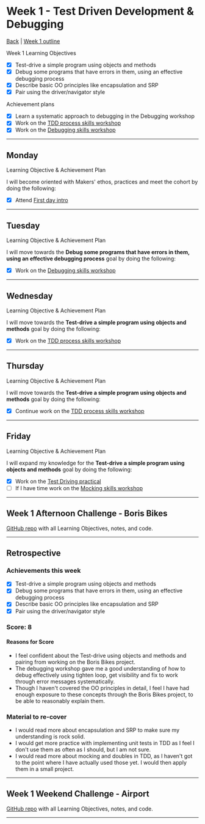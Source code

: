 # Week 1 - Test Driven Development & Debugging

[Back](README.md) | [Week 1 outline](https://github.com/makersacademy/course/blob/master/week_outlines.md#week-1)

Week 1 Learning Objectives

- [x] Test-drive a simple program using objects and methods
- [x] Debug some programs that have errors in them, using an effective debugging process
- [x] Describe basic OO principles like encapsulation and SRP
- [x] Pair using the driver/navigator style

Achievement plans

- [x] Learn a systematic approach to debugging in the Debugging workshop
- [x] Work on the [TDD process skills workshop]
- [x] Work on the [Debugging skills workshop]

---

## Monday

Learning Objective & Achievement Plan

I will become oriented with Makers' ethos, practices and meet the cohort by doing the following:

- [x] Attend [First day intro]

---

## Tuesday

Learning Objective & Achievement Plan

I will move towards the **Debug some programs that have errors in them, using an effective debugging process** goal by doing the following:

- [x] Work on the [Debugging skills workshop]

---

## Wednesday

Learning Objective & Achievement Plan

I will move towards the **Test-drive a simple program using objects and methods** goal by doing the following:

- [x] Work on the [TDD process skills workshop]

---

## Thursday

Learning Objective & Achievement Plan

I will move towards the **Test-drive a simple program using objects and methods** goal by doing the following:

- [x] Continue work on the [TDD process skills workshop]

---

## Friday

Learning Objective & Achievement Plan

I will expand my knowledge for the **Test-drive a simple program using objects and methods** goal by doing the following:

- [x] Work on the [Test Driving practical]
- [ ] If I have time work on the [Mocking skills workshop]

---

## Week 1 Afternoon Challenge - Boris Bikes

[GitHub repo](https://github.com/hturnbull93/boris-bikes) with all Learning Objectives, notes, and code.

---

## Retrospective

### Achievements this week

- [x] Test-drive a simple program using objects and methods
- [x] Debug some programs that have errors in them, using an effective debugging process
- [x] Describe basic OO principles like encapsulation and SRP
- [x] Pair using the driver/navigator style

### Score: 8

#### Reasons for Score

- I feel confident about the Test-drive using objects and methods and pairing from working on the Boris Bikes project.
- The debugging workshop gave me a good understanding of how to debug effectively using tighten loop, get visibility and fix to work through error messages systematically.
- Though I haven't covered the OO principles in detail, I feel I have had enough exposure to these concepts through the Boris Bikes project, to be able to reasonably explain them.

### Material to re-cover

- I would read more about encapsulation and SRP to make sure my understanding is rock solid.
- I would get more practice with implementing unit tests in TDD as I feel I don't use them as often as I should, but I am not sure.
- I would read more about mocking and doubles in TDD, as I haven't got to the point where I have actually used those yet. I would then apply them in a small project.

---

## Week 1 Weekend Challenge - Airport

[GitHub repo](https://github.com/hturnbull93/airport_challenge) with all Learning Objectives, notes, and code.

---

<!-- Links -->

[First day intro]: Intro_first_day.md
[TDD process skills workshop]: ../skills_workshops/TDD_process.md
[Debugging skills workshop]: ../skills_workshops/debugging.md
[Mocking skills workshop]: ../skills_workshops/mocking.md
[Test Driving practical]: ../skills_workshops/test_driving_practice.md

